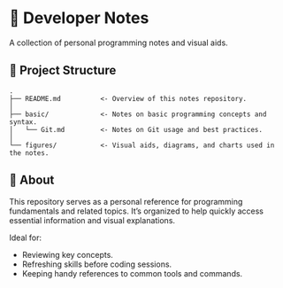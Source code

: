 # 📒 Developer Notes 
A collection of personal programming notes and visual aids.

## 📁 Project Structure
    .
    ├── README.md          <- Overview of this notes repository.
    │
    ├── basic/             <- Notes on basic programming concepts and syntax.
    │   └── Git.md         <- Notes on Git usage and best practices.
    │
    └── figures/           <- Visual aids, diagrams, and charts used in the notes.


## 🧠 About
This repository serves as a personal reference for programming fundamentals and related topics. It’s organized to help quickly access essential information and visual explanations.

Ideal for:
- Reviewing key concepts.
- Refreshing skills before coding sessions.
- Keeping handy references to common tools and commands.
